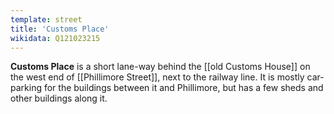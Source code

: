 ```yaml
---
template: street
title: 'Customs Place'
wikidata: Q121023215
---
```

**Customs Place** is a short lane-way behind the [[old Customs House]] on the west end of [[Phillimore Street]], next to the railway line.
It is mostly car-parking for the buildings between it and Phillimore,
but has a few sheds and other buildings along it.
